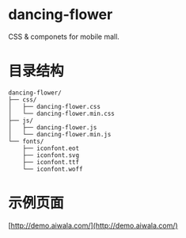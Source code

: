 # dancing-flower
CSS & componets for mobile mall.

# 目录结构
```
dancing-flower/
├── css/
│   ├── dancing-flower.css
│   └── dancing-flower.min.css
├── js/
│   ├── dancing-flower.js
│   └── dancing-flower.min.js
└── fonts/
    ├── iconfont.eot
    ├── iconfont.svg
    ├── iconfont.ttf
    └── iconfont.woff
```
# 示例页面
[http://demo.aiwala.com/](http://demo.aiwala.com/)
